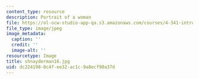 ```yaml
---
content_type: resource
description: Portrait of a woman
file: https://ol-ocw-studio-app-qa.s3.amazonaws.com/courses/4-341-introduction-to-photography-fall-2002/dc2241980c4fee32ac1c9a8ecf90a37d_shnayderman16.jpg
file_type: image/jpeg
image_metadata:
  caption: ''
  credit: ''
  image-alt: ''
resourcetype: Image
title: shnayderman16.jpg
uid: dc224198-0c4f-ee32-ac1c-9a8ecf90a37d
---
```

